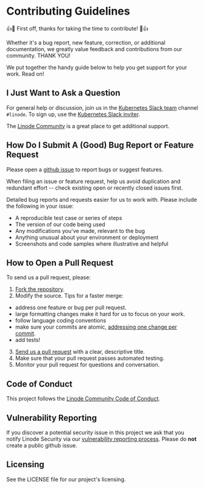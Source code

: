 # Contributing Guidelines

:+1::tada: First off, thanks for taking the time to contribute! :tada::+1:

Whether it's a bug report, new feature, correction, or additional documentation, we greatly value feedback and contributions from our community. THANK YOU!

We put together the handy guide below to help you get support for your work. Read on!  

## I Just Want to Ask a Question

For general help or discussion, join us in the [Kubernetes Slack team](https://kubernetes.slack.com/messages/CD4B15LUR/details/) channel `#linode`. To sign up, use the [Kubernetes Slack inviter](http://slack.kubernetes.io/).

The [Linode Community](https://www.linode.com/community/questions/) is a great place to get additional support.

## How Do I Submit A (Good) Bug Report or Feature Request

Please open a [github issue](https://guides.github.com/features/issues/) to report bugs or suggest features.

When filing an issue or feature request, help us avoid duplication and redundant effort -- check existing open or recently closed issues first. 

Detailed bug reports and requests easier for us to work with. Please include the following in your issue:

* A reproducible test case or series of steps
* The version of our code being used
* Any modifications you've made, relevant to the bug
* Anything unusual about your environment or deployment
* Screenshots and code samples where illustrative and helpful

## How to Open a Pull Request

To send us a pull request, please:

1. [Fork the repository](https://help.github.com/articles/fork-a-repo/).
2. Modify the source. Tips for a faster merge: 
 * address one feature or bug per pull request. 
 * large formatting changes make it hard for us to focus on your work.
 * follow language coding conventions
 * make sure your commits are atomic, [addressing one change per commit](https://chris.beams.io/posts/git-commit/). 
 * add tests! 
3. [Send us a pull request](https://help.github.com/articles/creating-a-pull-request/) with a clear, descriptive title.
4. Make sure that your pull request passes automated testing.
5. Monitor your pull request for questions and conversation.

## Code of Conduct
This project follows the [Linode Community Code of Conduct](https://www.linode.com/community/questions/conduct). 

## Vulnerability Reporting
If you discover a potential security issue in this project we ask that you notify Linode Security via our [vulnerability reporting process](https://hackerone.com/linode). Please do **not** create a public github issue.

## Licensing
See the LICENSE file for our project's licensing.


